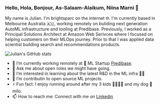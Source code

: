 ### Hello, Hola, Bonjour, As-Salaam-Alaikum, Niina Marni 👋

My name is Julian. I'm brightsparc on the internet 🌐.  I'm currently based in Melbourne Australia 🇦🇺, working remotely on buliding next generation AutoML infrastructure and tooling at Predibase.  Previously, I worked as a Principal Solutions Architect at Amazon Web Serivces where I focused on helping customers on their MLOps journey.  Prior to that I was applied data scientist building search and recommendations products.   

![Julian's GitHub stats](https://github-readme-stats.vercel.app/api?username=brightsparc&show_icons=true&theme=tokyonight)

- 🔭 I’m currently working remotely at 🤖 ML Startup [Predibase](https://predibase.com/).
- 💬 Ask me about open roles we might have going.
- 🌱 I’m interested in learning about the latest R&D in the ML infra 👨‍🔧  
- 👯 I’m contributin to open source ML projects.
- ⚡ Fun fact: I enjoy running around after my 3 kids 👨‍👩‍👧‍👦   and my dog 🐶 milo.
- 📫 How to reach me: Connect with me on [Linkedin](https://www.linkedin.com/in/julianbright/)
